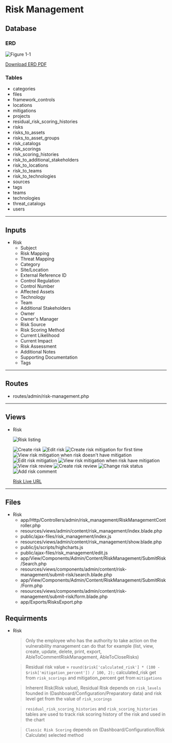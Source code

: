 # Risk Management

## Database
### ERD
![Figure 1-1](/__OOAD/module_notes/risk_management/risk_management.png "Figure 1-1")

[Download ERD PDF](/__OOAD/module_notes/risk_management/risk_management.pdf)

### Tables
* categories
* files
* framework_controls
* locations
* mitigations
* projects
* residual_risk_scoring_histories
* risks
* risks_to_assets
* risks_to_asset_groups
* risk_catalogs
* risk_scorings
* risk_scoring_histories
* risk_to_additional_stakeholders
* risk_to_locations
* risk_to_teams
* risk_to_technologies
* sources
* tags
* teams
* technologies
* threat_catalogs
* users
---
## Inputs
- Risk
    * Subject
    * Risk Mapping 
    * Threat Mapping
    * Category
    * Site/Location
    * External Reference ID
    * Control Regulation
    * Control Number
    * Affected Assets
    * Technology
    * Team 
    * Additional Stakeholders
    * Owner
    * Owner's Manager
    * Risk Source
    * Risk Scoring Method
    * Current Likelihood
    * Current Impact
    * Risk Assessment
    * Additional Notes
    * Supporting Documentation
    * Tags
---
## Routes
- routes/admin/risk-management.php
---
## Views
- Risk

    ![Risk listing](/__OOAD/module_notes/risk_management/risk_management_list.png "Risk listing")

    ![Create risk](/__OOAD/module_notes/risk_management/risk_management_create.png "Create risk")
    ![Edit risk](/__OOAD/module_notes/risk_management/risk_management_edit.png "Edit risk")
    ![Create risk mitigation for first time](/__OOAD/module_notes/risk_management/risk_management_mitigation_create.png "Create risk mitigation for first time")
    ![View risk mitigation when risk doesn't have mitigation](/__OOAD/module_notes/risk_management/risk_management_mitigation_view01.png "View risk mitigation when risk doesn't have mitigation")
    ![Edit risk mitigation](/__OOAD/module_notes/risk_management/risk_management_mitigation_edit.png "Edit risk mitigation")
    ![View risk mitigation when risk have mitigation](/__OOAD/module_notes/risk_management/risk_management_mitigation_view02.png "View risk mitigation when risk have mitigation")
    ![View risk review](/__OOAD/module_notes/risk_management/risk_management_review_show.png "View risk review")
    ![Create risk review](/__OOAD/module_notes/risk_management/risk_management_review_create.png "Create risk review")
    ![Change risk status](/__OOAD/module_notes/risk_management/risk_management_change_status.png "Change risk status")
    ![Add risk comment](/__OOAD/module_notes/risk_management/risk_management_add_comment.png "Add risk comment")

    [Risk Live URL](https://advancedcontrols.sa/grc/public/admin/risk-management)

---
## Files
- Risk
    * app/Http/Controllers/admin/risk_management/RiskManagementController.php
    * resources/views/admin/content/risk_management/index.blade.php
    * public/ajax-files/risk_management/index.js
    * resources/views/admin/content/risk_management/show.blade.php
    * public/js/scripts/highcharts.js
    * public/ajax-files/risk_management/edit.js
    * app/View/Components/Admin/Content/RiskManagement/SubmitRisk/Search.php
    * resources/views/components/admin/content/risk-management/submit-risk/search.blade.php
    * app/View/Components/Admin/Content/RiskManagement/SubmitRisk/Form.php
    * resources/views/components/admin/content/risk-management/submit-risk/form.blade.php
    * app/Exports/RisksExport.php

## Requirments

- Risk
    > Only the employee who has the authority to take action on the vulnerability management can do that for example (list, view, create, update, delete, print, export, AbleToCommentRiskManagement, AbleToCloseRisks)

    > Residual risk value = `round($risk['calculated_risk'] * (100 - $risk['mitigation_percent']) / 100, 2);` calculated_risk get from `risk_scorings` and mitigation_percent get from `mitigations`

    > Inherent Risk(Risk value), Residual Risk depends on `risk_levels` founded in (Dashboard/Configuration/Preparatory data) and risk level get from the value of `risk_scorings`

    > `residual_risk_scoring_histories` and `risk_scoring_histories` tables are used to track risk scoring history of the risk and used in the chart

    > `Classic Risk Scoring` depends on (Dashboard/Configuration/Risk Calculate) selected method


